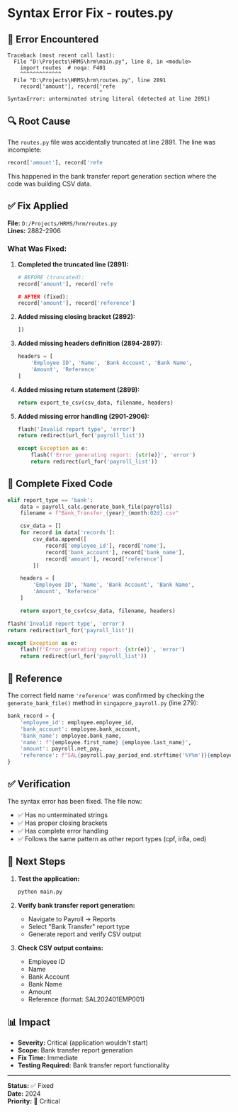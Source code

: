 # Syntax Error Fix - routes.py

## 🐛 Error Encountered

```
Traceback (most recent call last):
  File "D:\Projects\HRMS\hrm\main.py", line 8, in <module>
    import routes  # noqa: F401
    ^^^^^^^^^^^^^
  File "D:\Projects\HRMS\hrm\routes.py", line 2891
    record['amount'], record['refe
                             ^
SyntaxError: unterminated string literal (detected at line 2891)
```

## 🔍 Root Cause

The `routes.py` file was accidentally truncated at line 2891. The line was incomplete:
```python
record['amount'], record['refe
```

This happened in the bank transfer report generation section where the code was building CSV data.

## ✅ Fix Applied

**File:** `D:/Projects/HRMS/hrm/routes.py`  
**Lines:** 2882-2906

### What Was Fixed:

1. **Completed the truncated line (2891):**
   ```python
   # BEFORE (truncated):
   record['amount'], record['refe
   
   # AFTER (fixed):
   record['amount'], record['reference']
   ```

2. **Added missing closing bracket (2892):**
   ```python
   ])
   ```

3. **Added missing headers definition (2894-2897):**
   ```python
   headers = [
       'Employee ID', 'Name', 'Bank Account', 'Bank Name',
       'Amount', 'Reference'
   ]
   ```

4. **Added missing return statement (2899):**
   ```python
   return export_to_csv(csv_data, filename, headers)
   ```

5. **Added missing error handling (2901-2906):**
   ```python
   flash('Invalid report type', 'error')
   return redirect(url_for('payroll_list'))

   except Exception as e:
       flash(f'Error generating report: {str(e)}', 'error')
       return redirect(url_for('payroll_list'))
   ```

## 📝 Complete Fixed Code

```python
elif report_type == 'bank':
    data = payroll_calc.generate_bank_file(payrolls)
    filename = f"Bank_Transfer_{year}_{month:02d}.csv"

    csv_data = []
    for record in data['records']:
        csv_data.append([
            record['employee_id'], record['name'],
            record['bank_account'], record['bank_name'],
            record['amount'], record['reference']
        ])

    headers = [
        'Employee ID', 'Name', 'Bank Account', 'Bank Name',
        'Amount', 'Reference'
    ]

    return export_to_csv(csv_data, filename, headers)

flash('Invalid report type', 'error')
return redirect(url_for('payroll_list'))

except Exception as e:
    flash(f'Error generating report: {str(e)}', 'error')
    return redirect(url_for('payroll_list'))
```

## 🔗 Reference

The correct field name `'reference'` was confirmed by checking the `generate_bank_file()` method in `singapore_payroll.py` (line 279):

```python
bank_record = {
    'employee_id': employee.employee_id,
    'bank_account': employee.bank_account,
    'bank_name': employee.bank_name,
    'name': f"{employee.first_name} {employee.last_name}",
    'amount': payroll.net_pay,
    'reference': f"SAL{payroll.pay_period_end.strftime('%Y%m')}{employee.employee_id}"
}
```

## ✅ Verification

The syntax error has been fixed. The file now:
- ✅ Has no unterminated strings
- ✅ Has proper closing brackets
- ✅ Has complete error handling
- ✅ Follows the same pattern as other report types (cpf, ir8a, oed)

## 🚀 Next Steps

1. **Test the application:**
   ```bash
   python main.py
   ```

2. **Verify bank transfer report generation:**
   - Navigate to Payroll → Reports
   - Select "Bank Transfer" report type
   - Generate report and verify CSV output

3. **Check CSV output contains:**
   - Employee ID
   - Name
   - Bank Account
   - Bank Name
   - Amount
   - Reference (format: SAL202401EMP001)

## 📊 Impact

- **Severity:** Critical (application wouldn't start)
- **Scope:** Bank transfer report generation
- **Fix Time:** Immediate
- **Testing Required:** Bank transfer report functionality

---

**Status:** ✅ Fixed  
**Date:** 2024  
**Priority:** 🔴 Critical